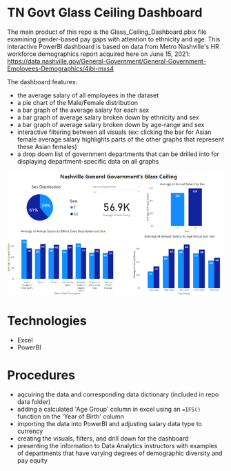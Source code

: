 # TN Govt Glass Ceiling Dashboard

The main product of this repo is the Glass_Ceiling_Dashboard.pbix file examining gender-based pay gaps with attention to ethnicity and age. This interactive PowerBI dashboard is based on data from Metro Nashville's HR workforce demographics report acquired here on June 15, 2021: https://data.nashville.gov/General-Government/General-Government-Employees-Demographics/4ibi-mxs4

The dashboard features:
- the average salary of all employees in the dataset
- a pie chart of the Male/Female distribution
- a bar graph of the average salary for each sex
- a bar graph of average salary broken down by ethnicity and sex
- a bar graph of average salary broken down by age-range and sex
- interactive filtering between all visuals (ex: clicking the bar for Asian female average salary highlights parts of the other graphs that represent these Asian females)
- a drop down list of government departments that can be drilled into for displaying department-specific data on all graphs

![dashboard](images/dashboard.PNG)

# Technologies
- Excel
- PowerBI

# Procedures
- aqcuiring the data and corresponding data dictionary (included in repo data folder)
- adding a calculated 'Age Group' column in excel using an `=IFS()` function on the 'Year of Birth' column
- importing the data into PowerBI and adjusting salary data type to currency
- creating the visuals, filters, and drill down for the dashboard
- presenting the information to Data Analytics instructors with examples of departments that have varying degrees of demographic diversity and pay equity

